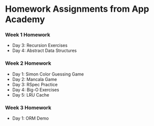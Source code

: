 # Homework Assignments from App Academy

### Week 1 Homework
- Day 3: Recursion Exercises
- Day 4: Abstract Data Structures

### Week 2 Homework
- Day 1: Simon Color Guessing Game
- Day 2: Mancala Game
- Day 3: RSpec Practice
- Day 4: Big-O Exercises
- Day 5: LRU Cache

### Week 3 Homework
- Day 1: ORM Demo
